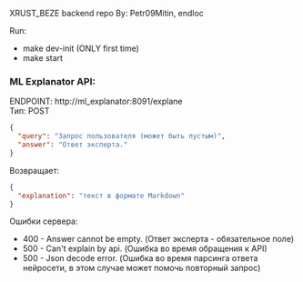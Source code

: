XRUST_BEZE backend repo
By: Petr09Mitin, endloc

Run:
- make dev-init (ONLY first time)
- make start


### ML Explanator API:  
ENDPOINT: http://ml_explanator:8091/explane  
Тип: POST  
```json
{  
  "query": "Запрос пользователя (может быть пустым)", 
  "answer": "Ответ эксперта."
}  
```
Возвращает:
```json
{ 
  "explanation": "текст в формате Markdown"
}
```

Ошибки сервера:  
* 400 - Answer cannot be empty. (Ответ эксперта - обязательное поле)
* 500 - Can't explain by api. (Ошибка во время обращения к API)
* 500 - Json decode error. (Ошибка во время парсинга ответа нейросети, в этом случае может помочь повторный запрос)
